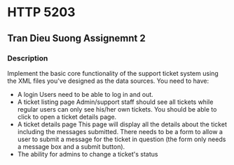 # HTTP 5203
## Tran Dieu Suong Assignemnt 2

### Description
Implement the basic core functionality of the support ticket system using the XML files you've designed as the data sources.
You need to have:
* A login
Users need to be able to log in and out.
* A ticket listing page
Admin/support staff should see all tickets while regular users can only see his/her own tickets. You should be able to click to open a ticket details page.
* A ticket details page
This page will display all the details about the ticket including the messages submitted. There needs to be a form to allow a user to submit a message for the ticket in question (the form only needs a message box and a submit button).
* The ability for admins to change a ticket's status
